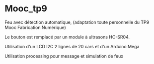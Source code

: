 Mooc_tp9
========

Feu avec détection automatique, (adaptation toute personnelle du TP9 Mooc Fabrication Numérique)

Le bouton est remplacé par un module à ultrasons HC-SR04.

Utilisation d'un LCD I2C 2 lignes de 20 cars et d'un Arduino Mega

Utilisation processing pour message et simulation de feux
